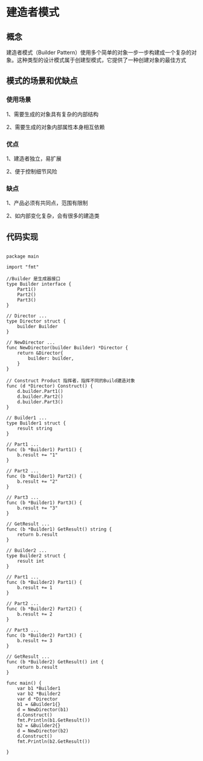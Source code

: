 # 建造者模式

## 概念

建造者模式（Builder Pattern）使用多个简单的对象一步一步构建成一个复杂的对象。这种类型的设计模式属于创建型模式，它提供了一种创建对象的最佳方式

## 模式的场景和优缺点

### 使用场景

1、需要生成的对象具有复杂的内部结构

2、需要生成的对象内部属性本身相互依赖

### 优点

1、建造者独立，易扩展

2、便于控制细节风险

### 缺点

1、产品必须有共同点，范围有限制

2、如内部变化复杂，会有很多的建造类

## 代码实现

```golang

package main

import "fmt"

//Builder 是生成器接口
type Builder interface {
	Part1()
	Part2()
	Part3()
}

// Director ...
type Director struct {
	builder Builder
}

// NewDirector ...
func NewDirector(builder Builder) *Director {
	return &Director{
		builder: builder,
	}
}

// Construct Product 指挥者，指挥不同的Build建造对象
func (d *Director) Construct() {
	d.builder.Part1()
	d.builder.Part2()
	d.builder.Part3()
}

// Builder1 ...
type Builder1 struct {
	result string
}

// Part1 ...
func (b *Builder1) Part1() {
	b.result += "1"
}

// Part2 ...
func (b *Builder1) Part2() {
	b.result += "2"
}

// Part3 ...
func (b *Builder1) Part3() {
	b.result += "3"
}

// GetResult ...
func (b *Builder1) GetResult() string {
	return b.result
}

// Builder2 ...
type Builder2 struct {
	result int
}

// Part1 ...
func (b *Builder2) Part1() {
	b.result += 1
}

// Part2 ...
func (b *Builder2) Part2() {
	b.result += 2
}

// Part3 ...
func (b *Builder2) Part3() {
	b.result += 3
}

// GetResult ...
func (b *Builder2) GetResult() int {
	return b.result
}

func main() {
	var b1 *Builder1
	var b2 *Builder2
	var d *Director
	b1 = &Builder1{}
	d = NewDirector(b1)
	d.Construct()
	fmt.Println(b1.GetResult())
	b2 = &Builder2{}
	d = NewDirector(b2)
	d.Construct()
	fmt.Println(b2.GetResult())

}


```
